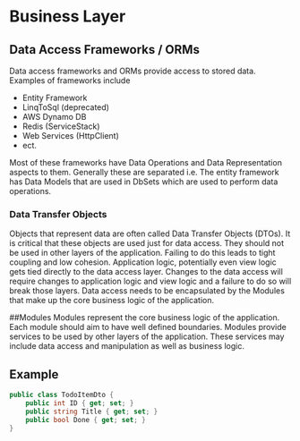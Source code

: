 # Business Layer

## Data Access Frameworks / ORMs
Data access frameworks and ORMs provide access to stored data. Examples of frameworks include
* Entity Framework
* LinqToSql (deprecated)
* AWS Dynamo DB
* Redis (ServiceStack)
* Web Services (HttpClient)
* ect.


Most of these frameworks have Data Operations and Data Representation aspects to them. Generally these are separated i.e. The entity framework has Data Models that are used in DbSets<T> which are used to perform data operations.

### Data Transfer Objects
Objects that represent data are often called Data Transfer Objects (DTOs). It is critical that these objects are used just for data access. They should not be used in other layers of the application. Failing to do this leads to tight coupling and low cohesion. Application logic, potentially even view logic gets tied directly to the data access layer. Changes to the data access will require changes to application logic and view logic and a failure to do so will break those layers. Data access needs to be encapsulated by the Modules that make up the core business logic of the application.

##Modules
Modules represent the core business logic of the application. Each module should aim to have well defined boundaries. Modules provide services to be used by other layers of the application. These services may include data access and manipulation as well as business logic.


## Example

``` c#
public class TodoItemDto {
    public int ID { get; set; }
    public string Title { get; set; }
    public bool Done { get; set; }
}


```